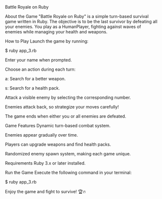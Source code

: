 Battle Royale on Ruby

About the Game
"Battle Royale on Ruby" is a simple turn-based survival game written in Ruby. The objective is to be the last survivor by defeating all your enemies. You play as a HumanPlayer, fighting against waves of enemies while managing your health and weapons.

How to Play
Launch the game by running:

$ ruby app_3.rb

Enter your name when prompted.

Choose an action during each turn:

a: Search for a better weapon.

s: Search for a health pack.

Attack a visible enemy by selecting the corresponding number.

Enemies attack back, so strategize your moves carefully!

The game ends when either you or all enemies are defeated.

Game Features
Dynamic turn-based combat system.

Enemies appear gradually over time.

Players can upgrade weapons and find health packs.

Randomized enemy spawn system, making each game unique.

Requirements
Ruby 3.x or later installed.

Run the Game
Execute the following command in your terminal:

$ ruby app_3.rb

Enjoy the game and fight to survive! 🏆🔥